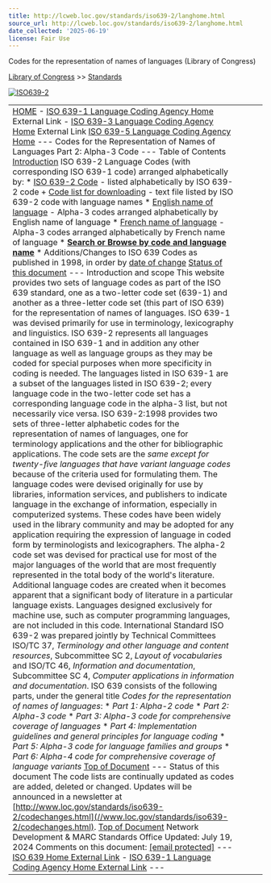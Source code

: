 ```yaml
---
title: http://lcweb.loc.gov/standards/iso639-2/langhome.html
source_url: http://lcweb.loc.gov/standards/iso639-2/langhome.html
date_collected: '2025-06-19'
license: Fair Use
---
```


Codes for the representation of names of languages (Library of Congress)



[Library of Congress](//www.loc.gov/) >>
[Standards](//www.loc.gov/standards/)

[![ISO639-2](images/iso639-2tl.gif?updatecache)](//www.loc.gov/standards/iso639-2/)

|  |  |  |  |
| --- | --- | --- | --- |
| [HOME](//www.loc.gov/standards/iso639-2/) - [ISO 639-1 Language Coding Agency Home](http://www.infoterm.info/standardization/iso_639_1_2002.php) External Link - [ISO 639-3 Language Coding Agency Home](https://iso639-3.sil.org/) External Link    [ISO 639-5 Language Coding Agency Home](//www.loc.gov/standards/iso639-5/)   ---  Codes for the Representation of Names of Languages Part 2: Alpha-3 Code  ---   Table of Contents [Introduction](#intro)  ISO 639-2 Language Codes (with corresponding ISO 639-1 code) arranged alphabetically by:   * [ISO   639-2 Code](php/code_list.php) - listed alphabetically by ISO 639-2 code   + [Code list for downloading](ascii_8bits.html) - text file     listed by ISO 639-2 code with language names * [English name of language](php/English_list.php) - Alpha-3   codes arranged alphabetically by English name of language * [French name of language](php/French_list.php) - Alpha-3   codes arranged alphabetically by French name of language * [**Search or Browse by code and language name**](php/langcodes-search.php) * Additions/Changes to ISO 639 Codes as published in 1998, in order   by [date   of change](php/code_changes.php)   [Status of this document](#status)   ---  Introduction and scope This website provides two sets of language codes as part of the ISO 639 standard, one as a two-letter code set (639-1) and another as a three-letter code set (this part of ISO 639) for the representation of names of languages. ISO 639-1 was devised primarily for use in terminology, lexicography and linguistics. ISO 639-2 represents all languages contained in ISO 639-1 and in addition any other language as well as language groups as they may be coded for special purposes when more specificity in coding is needed. The languages listed in ISO 639-1 are a subset of the languages listed in ISO 639-2; every language code in the two-letter code set has a corresponding language code in the alpha-3 list, but not necessarily vice versa.  ISO 639-2:1998 provides two sets of three-letter alphabetic codes for the representation of names of languages, one for terminology applications and the other for bibliographic applications. The code sets are the *same except for twenty-five languages that have variant language codes* because of the criteria used for formulating them. The language codes were devised originally for use by libraries, information services, and publishers to indicate language in the exchange of information, especially in computerized systems. These codes have been widely used in the library community and may be adopted for any application requiring the expression of language in coded form by terminologists and lexicographers. The alpha-2 code set was devised for practical use for most of the major languages of the world that are most frequently represented in the total body of the world's literature. Additional language codes are created when it becomes apparent that a significant body of literature in a particular language exists. Languages designed exclusively for machine use, such as computer programming languages, are not included in this code.  International Standard ISO 639-2 was prepared jointly by Technical Committees ISO/TC 37, *Terminology and other language and content resources*, Subcommittee SC 2, *Layout of vocabularies* and ISO/TC 46, *Information and documentation*, Subcommittee SC 4, *Computer applications in information and documentation*.  ISO 639 consists of the following parts, under the general title *Codes for the representation of names of languages*:   * *Part 1: Alpha-2 code* * *Part 2: Alpha-3 code* * *Part 3: Alpha-3 code for comprehensive   coverage of languages* * *Part 4: Implementation guidelines   and general principles for language coding* * *Part 5: Alpha-3 code for language   families and groups* * *Part 6: Alpha-4 code for comprehensive   coverage of language variants*   [Top of Document](#top)   ---  Status of this document The code lists are continually updated as codes are added, deleted or changed. Updates will be announced in a newsletter at [http://www.loc.gov/standards/iso639-2/codechanges.html](//www.loc.gov/standards/iso639-2/codechanges.html).  [Top of Document](#top)  Network Development & MARC Standards Office    Updated: July 19, 2024   Comments on this document: [[email protected]](/cdn-cgi/l/email-protection#ed849e82dbded4c0dfad81828ec38a829b)   ---   [ISO 639 Home External Link](https://www.iso.org/iso-639-language-code) - [ISO 639-1 Language Coding Agency Home External Link](http://www.infoterm.info/standardization/iso_639_1_2002.php)       ---  |  |  |  | | --- | --- | --- | | [Library of Congress](//www.loc.gov/) >> [Standards](//www.loc.gov/standards/) | [Legal](//www.loc.gov/homepage/legal.html) | [External Link Disclaimer](//www.loc.gov/global/disclaim.html) | [Contact Us](//www.loc.gov/help/contact-general.html)   July 19, 2024 | |
